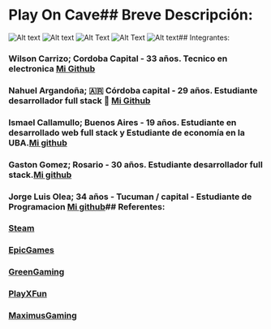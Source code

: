 # Play On Cave## Breve Descripción: 
![Alt text](https://media.discordapp.net/attachments/1114643571967021119/1121140149967921294/WhatsApp_Image_2023-06-21_at_3.05.24_PM.jpeg?width=1187&height=670)
![Alt text](https://media.discordapp.net/attachments/1114643571967021119/1121140151310090421/WhatsApp_Image_2023-06-21_at_3.05.23_PM.jpeg?width=1188&height=670)
![Alt Text](https://media.discordapp.net/attachments/1114643571967021119/1121140150563520512/WhatsApp_Image_2023-06-21_at_3.05.23_PM_1.jpeg?width=1196&height=670)
![Alt Text](https://media.discordapp.net/attachments/1114643571967021119/1121140150240542760/WhatsApp_Image_2023-06-21_at_3.05.23_PM_2.jpeg?width=1192&height=668)
![Alt text](https://media.discordapp.net/attachments/1114643571967021119/1121140151012302888/WhatsApp_Image_2023-06-21_at_3.05.23_PM_3.jpeg?width=1188&height=670)## Integrantes:
### Wilson Carrizo; Cordoba Capital - 33 años. Tecnico en electronica [Mi Github](https://github.com/Wilsonc7)
### Nahuel Argandoña; 🇦🇷 Córdoba capital - 29 años. Estudiante desarrollador full stack 🐣 [Mi Github](https://github.com/Aubar48)
### Ismael Callamullo; Buenos Aires - 19 años. Estudiante en desarrollado web full stack y Estudiante de economía en la UBA.[Mi github](https://github.com/IsmaelAxel)
### Gaston Gomez; Rosario - 30 años. Estudiante desarrollador full stack.[Mi github](https://github.com/gastonutn)
### Jorge Luis Olea; 34 años - Tucuman / capital - Estudiante de Programacion [Mi github](https://github.com/jorgitoluis)## Referentes:
### [Steam](https://store.steampowered.com/?l=spanish)
### [EpicGames](https://store.epicgames.com/es-ES/)
### [GreenGaming](https://www.greenmangaming.com/es/)
### [PlayXFun](https://www.playxfun.com/)
### [MaximusGaming](https://www.maximus.com.ar/)
